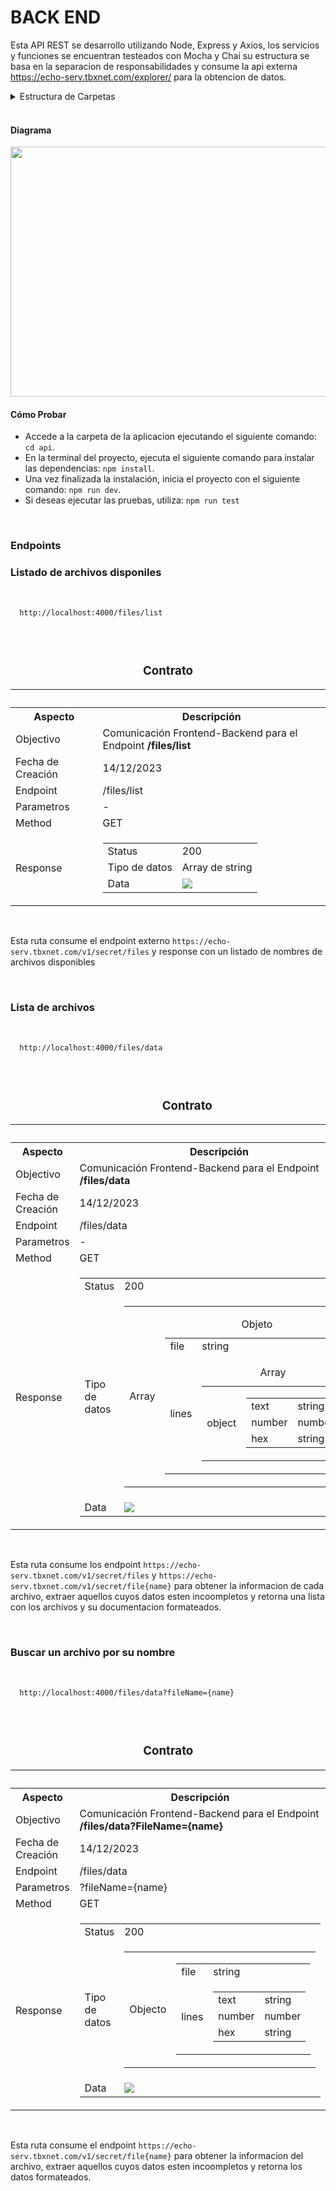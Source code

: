# BACK END

  Esta API REST se desarrollo utilizando Node, Express y Axios, los servicios y funciones se encuentran testeados con Mocha y Chai su estructura se basa en la separacion de responsabilidades y consume la api externa https://echo-serv.tbxnet.com/explorer/ para la obtencion de datos.


<details>
<summary>Estructura de Carpetas</summary>

```bash 
api/
│
├── src/
│ ├── controllers/
│ | ├── index.js
│ | └── dots/
| |   └── index.js
| |
│ ├── routes/
│ │ └── index.js
│ │
│ ├── helper/
| | ├── index.js
| | ├── filterRequest.js
| | ├── httpsClien.js
| | └── ...
| |
│ ├── constants/
| | └── index.js
| |
│ └── test/
│   ├── controllers/...
│   ├── helpers/...
│   └── routes/...
|
├── index.js
├── package.json
├── README.md
└── ...
```

</details>

<br>

#### Diagrama
<img src="public/assets/diagram.png" width="800" height="400">

<br>

#### Cómo Probar

* Accede a la carpeta de la aplicacion ejecutando el siguiente comando: ```cd api```.
* En la terminal del proyecto, ejecuta el siguiente comando para instalar las dependencias: ```npm install```.
* Una vez finalizada la instalación, inicia el proyecto con el siguiente comando: ```npm run dev```.
* Si deseas ejecutar las pruebas, utiliza: ```npm run test```
<br>

### Endpoints

### Listado de archivos disponiles

<br>

```bash 
  http://localhost:4000/files/list
```
<br>

<table>
  <caption>
    <h3>Contrato</h3>
    <hr/>
  </caption>
  <tr>
    <th>Aspecto</th>
    <th>Descripción</th>
  </tr>  
  <tr>
    <td>Objectivo</td>
    <td>Comunicación Frontend-Backend para el Endpoint <b>/files/list</b></td>
  </tr>
  <tr>
    <td>Fecha de Creación</td>
    <td>14/12/2023</td>
  </tr>
  <tr>
    <td>Endpoint</td>
    <td>/files/list</td>
  </tr>
  <tr>
    <td>Parametros</td>
    <td>-</td>
  </tr>
  <tr>
    <td>Method</td>
    <td>GET</td>
  </tr>
  <tr>
    <td>Response</td>
    <td>
      <table>
        <tr>
          <td>Status</td>
          <td>200</td>
        </tr>
        <tr>
          <td>Tipo de datos</td>
          <td>Array de string</td>
        </tr>
        <tr>
          <td>Data</td>
          <td>
            <img src="public/assets/file-name.png" />
          </td>
        </tr>
      </table>
    </td>
  </tr>
</table>
  
<br>

  Esta ruta consume el endpoint externo ```https://echo-serv.tbxnet.com/v1/secret/files``` y response con un listado de nombres de archivos disponibles  

<br>

### Lista de archivos

<br>

```bash 
  http://localhost:4000/files/data
```
<br>

<table>
  <caption>
    <h3>Contrato</h3>
    <hr/>
  </caption>
  <tr>
    <th>Aspecto</th>
    <th>Descripción</th>
  </tr>  
  <tr>
    <td>Objectivo</td>
    <td>Comunicación Frontend-Backend para el Endpoint <b>/files/data</b></td>
  </tr>
  <tr>
    <td>Fecha de Creación</td>
    <td>14/12/2023</td>
  </tr>
  <tr>
    <td>Endpoint</td>
    <td>/files/data</td>
  </tr>
  <tr>
    <td>Parametros</td>
    <td>-</td>
  </tr>
  <tr>
    <td>Method</td>
    <td>GET</td>
  </tr>
  <tr>
    <td>Response</td>
    <td>
      <table>
        <tr>
          <td>Status</td>
          <td>200</td>
        </tr>
        <tr>
          <td>Tipo de datos</td>
          <td>
            <table>
              <tr>
                <td>Array</td>
                <td>
                  <table>
                  <caption>
                    Objeto
                  </caption>
                    <tr>
                      <td>file</td>
                      <td>string</td>
                    </tr>
                    <tr>
                      <td>lines</td>
                      <td>
                        <table>
                          <caption>
                            Array
                          </caption>
                          <tr>
                            <td>object</td>
                            <td>
                              <table>
                                <tr>
                                  <td>text</td>
                                  <td>string</td>
                                </tr>
                                  <tr>
                                  <td>number</td>
                                  <td>number</td>
                                </tr>
                                <tr>
                                  <td>hex</td>
                                  <td>string</td>
                                </tr>
                              </table>
                            </td>
                          </tr>
                        </table>
                      </td>
                    </tr>
                  </table>
                </td>
              </tr>
            </table>
          </td>
        </tr>
        <tr>
          <td>Data</td>
          <td>
            <img src="public/assets/files-data.png" />
          </td>
        </tr>
      </table>
    </td>
  </tr>
</table>
  
<br>

  Esta ruta consume los endpoint ```https://echo-serv.tbxnet.com/v1/secret/files``` y ```https://echo-serv.tbxnet.com/v1/secret/file{name}``` para obtener la informacion de cada archivo, extraer aquellos cuyos datos esten incoompletos y retorna una lista con los archivos y su documentacion formateados.

<br>

###  Buscar un archivo por su nombre

<br>

```bash 
  http://localhost:4000/files/data?fileName={name}
```
<br>

<table>
  <caption>
    <h3>Contrato</h3>
    <hr/>
  </caption>
  <tr>
    <th>Aspecto</th>
    <th>Descripción</th>
  </tr>  
  <tr>
    <td>Objectivo</td>
    <td>Comunicación Frontend-Backend para el Endpoint <b>/files/data?FileName={name}</b></td>
  </tr>
  <tr>
    <td>Fecha de Creación</td>
    <td>14/12/2023</td>
  </tr>
  <tr>
    <td>Endpoint</td>
    <td>/files/data</td>
  </tr>
  <tr>
    <td>Parametros</td>
    <td>?fileName={name}</td>
  </tr>
  <tr>
    <td>Method</td>
    <td>GET</td>
  </tr>
  <tr>
    <td>Response</td>
    <td>
      <table>
        <tr>
          <td>Status</td>
          <td>200</td>
        </tr>
        <tr>
          <td>Tipo de datos</td>
          <td>
            <table>
              <tr>
                <td>Objecto</td>
                <td>
                  <table>
                    <tr>
                      <td>file</td>
                      <td>string</td>
                    </tr>
                    <tr>
                      <td>lines</td>
                      <td>
                        <table>
                          <tr>
                            <td>text</td>
                            <td>string</td>
                          </tr>
                          <tr>
                            <td>number</td>
                            <td>number</td>
                          </tr>
                          <tr>
                            <td>hex</td>
                            <td>string</td>
                          </tr>
                        </table>
                      </td>
                    </tr>
                  </table>
                </td>
              </tr>
            </table>
          </td>
        </tr>
        <tr>
          <td>Data</td>
          <td>
            <img src="public/assets/file-item.png" />
          </td>
        </tr>
      </table>
    </td>
  </tr>
</table>
  
<br>

  Esta ruta consume el endpoint ```https://echo-serv.tbxnet.com/v1/secret/file{name}``` para obtener la informacion del archivo, extraer aquellos cuyos datos esten incoompletos y retorna los datos formateados.

<br>